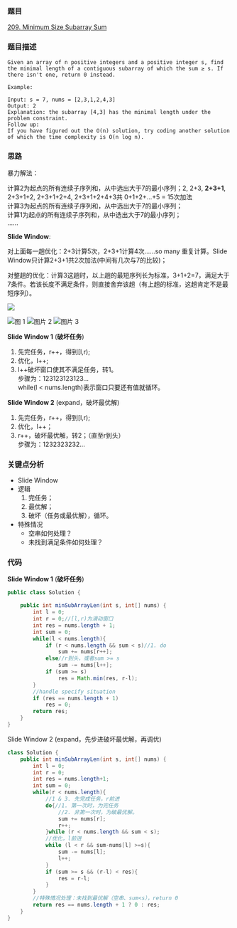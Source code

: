 ### 题目
[209. Minimum Size Subarray Sum](https://leetcode.com/problems/minimum-size-subarray-sum/)
### 题目描述
```
Given an array of n positive integers and a positive integer s, find the minimal length of a contiguous subarray of which the sum ≥ s. If there isn't one, return 0 instead.

Example: 

Input: s = 7, nums = [2,3,1,2,4,3]
Output: 2
Explanation: the subarray [4,3] has the minimal length under the problem constraint.
Follow up:
If you have figured out the O(n) solution, try coding another solution of which the time complexity is O(n log n). 
```

### 思路
暴力解法：

计算2为起点的所有连续子序列和，从中选出大于7的最小序列；2, 2+3, **2+3+1**, 2+3+1+2, 2+3+1+2+4, 2+3+1+2+4+3共 0+1+2+...+5 = 15次加法   
计算3为起点的所有连续子序列和，从中选出大于7的最小序列；  
计算1为起点的所有连续子序列和，从中选出大于7的最小序列；  
......

**Slide Window**:

对上面每一趟优化：2+3计算5次，2+3+1计算4次......so many 重复计算。Slide Window只计算2+3+1共2次加法(中间有几次与7的比较)；

对整趟的优化：计算3这趟时，以上趟的最短序列长为标准，3+1+2=7，满足大于7条件。若该长度不满足条件，则直接舍弃该趟（有上趟的标准，这趟肯定不是最短序列）。

![](https://blog-1257126549.cos.ap-guangzhou.myqcloud.com/blog/0ga4f.gif)

![图 1](https://blog-1257126549.cos.ap-guangzhou.myqcloud.com/blog/lo41y.jpg)
![图片 2](https://blog-1257126549.cos.ap-guangzhou.myqcloud.com/blog/j7qnc.jpg)
![图片 3](https://blog-1257126549.cos.ap-guangzhou.myqcloud.com/blog/q8dxy.jpg)


**Slide Window 1** (**破坏任务**)  
1. 先完任务，r++，得到[l,r);  
2. 优化，l++;  
3. l++破坏窗口使其不满足任务，转1。  
步骤为：123123123123...  
while(l < nums.length)表示窗口只要还有值就循环。

**Slide Window 2** (expand，破坏最优解)  
1. 先完任务，r++，得到[l,r);  
2. 优化，l++；  
3. r++，破坏最优解，转2；（直至r到头）  
步骤为：1232323232...

### 关键点分析
* Slide Window
* 逻辑
	1. 完任务；
	2. 最优解；
	3. 破坏（任务或最优解），循环。
* 特殊情况
	* 空串如何处理？
	* 未找到满足条件如何处理？

### 代码
**Slide Window 1** (**破坏任务**)  

```java
public class Solution {

    public int minSubArrayLen(int s, int[] nums) {
        int l = 0;
        int r = 0;//[l,r)为滑动窗口
        int res = nums.length + 1;
        int sum = 0;
        while(l < nums.length){
            if (r < nums.length && sum < s)//1. do
                sum += nums[r++];
            else//r到头，或者sum >= s
                sum -= nums[l++];
            if (sum >= s)
                res = Math.min(res, r-l);
        }
        //handle specify situation
        if (res == nums.length + 1)
            res = 0;
        return res;
    }
}

```

Slide Window 2 (expand，先步进破坏最优解，再调优)  

```java
class Solution {
    public int minSubArrayLen(int s, int[] nums) {
        int l = 0;
        int r = 0;
        int res = nums.length+1;
        int sum = 0;
        while(r < nums.length){
            //1 & 3. 先完成任务，r前进
            do{//1. 第一次时，为完任务
                //2. 非第一次时，为破最优解。
                sum += nums[r];
                r++;
            }while (r < nums.length && sum < s);
            //优化，l前进
            while (l < r && sum-nums[l] >=s){
                sum -= nums[l];
                l++;
            }
            if (sum >= s && (r-l) < res){
                res = r-l;
            }
        }
        //特殊情况处理：未找到最优解（空串、sum<s），return 0
        return res == nums.length + 1 ? 0 : res;
    }
}
```



